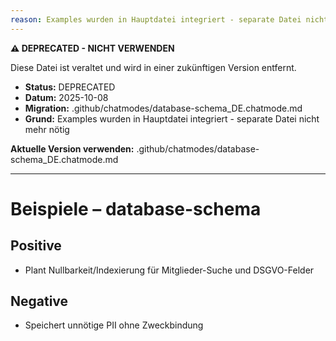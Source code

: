 ```yaml
---
reason: Examples wurden in Hauptdatei integriert - separate Datei nicht mehr nötig
---
```


**⚠️ DEPRECATED - NICHT VERWENDEN**

Diese Datei ist veraltet und wird in einer zukünftigen Version entfernt.

- **Status:** DEPRECATED
- **Datum:** 2025-10-08
- **Migration:** .github/chatmodes/database-schema_DE.chatmode.md
- **Grund:** Examples wurden in Hauptdatei integriert - separate Datei nicht mehr nötig

**Aktuelle Version verwenden:** .github/chatmodes/database-schema_DE.chatmode.md

---

# Beispiele – database-schema

## Positive
- Plant Nullbarkeit/Indexierung für Mitglieder-Suche und DSGVO-Felder

## Negative
- Speichert unnötige PII ohne Zweckbindung

